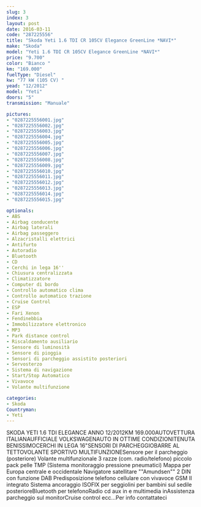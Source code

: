 ```yaml
---
slug: 3
index: 3
layout: post
date: 2016-03-11
code: "287225556"
title: "Skoda Yeti 1.6 TDI CR 105CV Elegance GreenLine *NAVI*"
make: "Skoda"
model: "Yeti 1.6 TDI CR 105CV Elegance GreenLine *NAVI*"
price: "9.700"
color: "Bianco "
km: "169.000"
fuelType: "Diesel"
kw: "77 kW (105 CV) "
yead: "12/2012"
model: "Yeti"
doors: "5"
transmission: "Manuale"

pictures:
- "0287225556001.jpg"
- "0287225556002.jpg"
- "0287225556003.jpg"
- "0287225556004.jpg"
- "0287225556005.jpg"
- "0287225556006.jpg"
- "0287225556007.jpg"
- "0287225556008.jpg"
- "0287225556009.jpg"
- "0287225556010.jpg"
- "0287225556011.jpg"
- "0287225556012.jpg"
- "0287225556013.jpg"
- "0287225556014.jpg"
- "0287225556015.jpg"

optionals:
- ABS
- Airbag conducente
- Airbag laterali
- Airbag passeggero
- Alzacristalli elettrici
- Antifurto
- Autoradio
- Bluetooth
- CD
- Cerchi in lega 16''
- Chiusura centralizzata
- Climatizzatore
- Computer di bordo
- Controllo automatico clima
- Controllo automatico trazione
- Cruise Control
- ESP
- Fari Xenon
- Fendinebbia
- Immobilizzatore elettronico
- MP3
- Park distance control
- Riscaldamento ausiliario
- Sensore di luminosità
- Sensore di pioggia
- Sensori di parcheggio assistito posteriori
- Servosterzo
- Sistema di navigazione
- Start/Stop Automatico
- Vivavoce
- Volante multifunzione

categories:
- Skoda
Countryman:
- Yeti
---
```

SKODA YETI 1.6 TDI ELEGANCE ANNO 12/2012KM 169.000AUTOVETTURA ITALIANAUFFICIALE VOLKSWAGENAUTO IN OTTIME CONDIZIONITENUTA BENISSIMOCERCHI IN LEGA 16"SENSORI DI PARCHEGGIOBARRE AL TETTOVOLANTE SPORTIVO MULTIFUNZIONESensore per il parcheggio (posteriore) Volante multifunzionale 3 razze (com. radio/telefono) piccolo pack pelle TMP (Sistema monitoraggio pressione pneumatici) Mappa per Europa centrale e occidentale Navigatore satellitare ""Amundsen"" 2 DIN con funzione DAB Predisposizione telefono cellulare con vivavoce GSM II integrato Sistema ancoraggio ISOFIX per seggiolini per bambini sul sedile posterioreBluetooth per telefonoRadio cd aux in e multimedia inAssistenza parcheggio sul monitorCruise control ecc...Per info contattateci